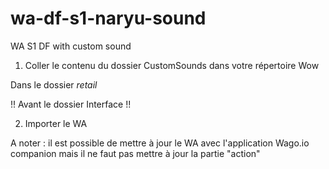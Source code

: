 # wa-df-s1-naryu-sound
WA S1 DF with custom sound


1) Coller le contenu du dossier CustomSounds dans votre répertoire Wow 

Dans le dossier _retail_ 

!! Avant le dossier Interface !!

2) Importer le WA 

A noter : il est possible de mettre à jour le WA avec l'application Wago.io companion mais il ne faut pas mettre à jour la partie "action"